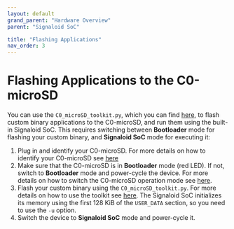 ```yaml
---
layout: default
grand_parent: "Hardware Overview"
parent: "Signaloid SoC"

title: "Flashing Applications"
nav_order: 3
---
```


# Flashing Applications to the C0-microSD
You can use the `C0_microSD_toolkit.py`, which you can find [here](https://github.com/signaloid/C0-microSD-utilities), to flash custom binary applications to the C0-microSD, and run them using the built-in Signaloid SoC. This requires switching between **Bootloader** mode for flashing your custom binary, and **Signaloid SoC** mode for executing it:

1. Plug in and identify your C0-microSD. For more details on how to identify your C0-microSD see [here](/guides/identify-c0-microsd.html)
2. Make sure that the C0-microSD is in **Bootloader** mode (red LED). If not, switch to **Bootloader** mode and power-cycle the device. For more details on how to switch the C0-microSD operation mode see [here](/guides/switch-c0-microsd-mode.html). 
3. Flash your custom binary using the `C0_microSD_toolkit.py`. For more details on how to use the toolkit see [here](/guides/flash-data-to-c0-microsd.html). The Signaloid SoC initializes its memory using the first 128 KiB of the `USER_DATA` section, so you need to use the `-u` option.
4. Switch the device to **Signaloid SoC** mode and power-cycle it.
